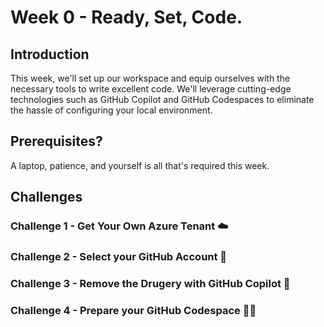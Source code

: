 # Week 0 - Ready, Set, Code.

## Introduction 
This week, we'll set up our workspace and equip ourselves with the necessary tools to write excellent code. We'll leverage cutting-edge technologies such as GitHub Copilot and GitHub Codespaces to eliminate the hassle of configuring your local environment.

## Prerequisites? 
A laptop, patience, and yourself is all that's required this week.

## Challenges 

### Challenge 1 - Get Your Own Azure Tenant ☁️

### Challenge 2 - Select your GitHub Account 🚀

### Challenge 3 - Remove the Drugery with GitHub Copilot 🤖

### Challenge 4 - Prepare your GitHub Codespace 😶‍🌫️
